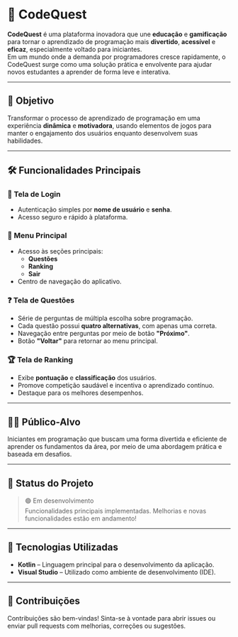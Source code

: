 
# 🚀 CodeQuest

**CodeQuest** é uma plataforma inovadora que une **educação** e **gamificação** para tornar o aprendizado de programação mais **divertido**, **acessível** e **eficaz**, especialmente voltado para iniciantes.  
Em um mundo onde a demanda por programadores cresce rapidamente, o CodeQuest surge como uma solução prática e envolvente para ajudar novos estudantes a aprender de forma leve e interativa.

---

## 🎯 Objetivo

Transformar o processo de aprendizado de programação em uma experiência **dinâmica** e **motivadora**, usando elementos de jogos para manter o engajamento dos usuários enquanto desenvolvem suas habilidades.

---

## 🛠️ Funcionalidades Principais

### 🔐 Tela de Login
- Autenticação simples por **nome de usuário** e **senha**.
- Acesso seguro e rápido à plataforma.

### 🧭 Menu Principal
- Acesso às seções principais:
  - **Questões**
  - **Ranking**
  - **Sair**
- Centro de navegação do aplicativo.

### ❓ Tela de Questões
- Série de perguntas de múltipla escolha sobre programação.
- Cada questão possui **quatro alternativas**, com apenas uma correta.
- Navegação entre perguntas por meio de botão **"Próximo"**.
- Botão **"Voltar"** para retornar ao menu principal.

### 🏆 Tela de Ranking
- Exibe **pontuação** e **classificação** dos usuários.
- Promove competição saudável e incentiva o aprendizado contínuo.
- Destaque para os melhores desempenhos.

---

## 👨‍💻 Público-Alvo

Iniciantes em programação que buscam uma forma divertida e eficiente de aprender os fundamentos da área, por meio de uma abordagem prática e baseada em desafios.

---

## 🚧 Status do Projeto

> 🟢 Em desenvolvimento  
Funcionalidades principais implementadas. Melhorias e novas funcionalidades estão em andamento!

---

## 📌 Tecnologias Utilizadas

- **Kotlin** – Linguagem principal para o desenvolvimento da aplicação.
- **Visual Studio** – Utilizado como ambiente de desenvolvimento (IDE).

---

## 🤝 Contribuições

Contribuições são bem-vindas! Sinta-se à vontade para abrir issues ou enviar pull requests com melhorias, correções ou sugestões.
